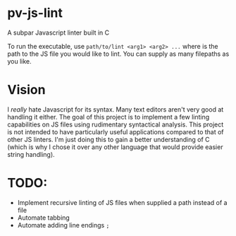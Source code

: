 # pv-js-lint
A subpar Javascript linter built in C

To run the executable, use `path/to/lint <arg1> <arg2> ...` where <arg> is the path to the JS file you would like to lint. You can supply as many filepaths as you like.

# Vision
I *really* hate Javascript for its syntax. Many text editors aren't very good at handling it either.
The goal of this project is to implement a few linting capabilities on JS files using rudimentary syntactical analysis.
This project is not intended to have particularly useful applications compared to that of other JS linters. I'm just doing this to gain a better understanding of C (which is why I chose it over any other language that would provide easier string handling).

# TODO:
 - Implement recursive linting of JS files when supplied a path instead of a file
 - Automate tabbing
 - Automate adding line endings `;`